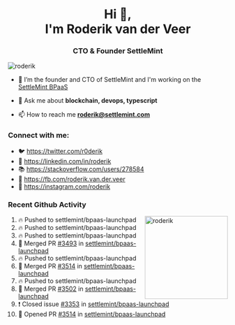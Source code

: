 <h1 align="center">Hi 👋,<br/> I'm Roderik van der Veer</h1>
<h3 align="center">CTO & Founder SettleMint</h3>

<p align="left"> <img src="https://komarev.com/ghpvc/?username=roderik" alt="roderik" /> </p>

- 🔭 I’m the founder and CTO of SettleMint and I'm working on the [SettleMint BPaaS](https://settlemint.com)

- 💬 Ask me about **blockchain, devops, typescript**

- 📫 How to reach me **roderik@settlemint.com**



### Connect with me:

- 🐦 https://twitter.com/r0derik
- 🏢 https://linkedin.com/in/roderik
- 📚 https://stackoverflow.com/users/278584
- 🙊 https://fb.com/roderik.van.der.veer
- 📸 https://instagram.com/roderik

### Recent Github Activity
<img src="https://github-readme-stats.vercel.app/api?username=roderik&show_icons=true&count_private=true" alt="roderik" align="right" height="190" />

<!--START_SECTION:activity-->
1. 🔥 Pushed to settlemint/bpaas-launchpad
2. 🔥 Pushed to settlemint/bpaas-launchpad
3. 🔥 Pushed to settlemint/bpaas-launchpad
4. 🎉 Merged PR [#3493](https://github.com/settlemint/bpaas-launchpad/pull/3493) in [settlemint/bpaas-launchpad](https://github.com/settlemint/bpaas-launchpad)
5. 🔥 Pushed to settlemint/bpaas-launchpad
6. 🎉 Merged PR [#3514](https://github.com/settlemint/bpaas-launchpad/pull/3514) in [settlemint/bpaas-launchpad](https://github.com/settlemint/bpaas-launchpad)
7. 🔥 Pushed to settlemint/bpaas-launchpad
8. 🎉 Merged PR [#3502](https://github.com/settlemint/bpaas-launchpad/pull/3502) in [settlemint/bpaas-launchpad](https://github.com/settlemint/bpaas-launchpad)
9. ❗️ Closed issue [#3353](https://github.com/settlemint/bpaas-launchpad/issues/3353) in [settlemint/bpaas-launchpad](https://github.com/settlemint/bpaas-launchpad)
10. 💪 Opened PR [#3514](https://github.com/settlemint/bpaas-launchpad/pull/3514) in [settlemint/bpaas-launchpad](https://github.com/settlemint/bpaas-launchpad)
<!--END_SECTION:activity-->